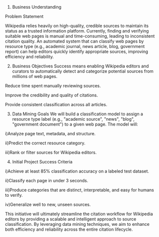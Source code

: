 1. Business Understanding

Problem Statement

Wikipedia relies heavily on high-quality, credible sources to maintain its status as a trusted information platform. Currently, finding and verifying suitable web pages is manual and time-consuming, leading to inconsistent citation quality. An automated system that can classify web pages by resource type (e.g., academic journal, news article, blog, government report) can help editors quickly identify appropriate sources, improving efficiency and reliability.

2. Business Objectives
Success means enabling Wikipedia editors and curators to automatically detect and categorize potential sources from millions of web pages.

Reduce time spent manually reviewing sources.

Improve the credibility and quality of citations.

Provide consistent classification across all articles.

3. Data Mining Goals
We will build a classification model to assign a resource type label (e.g., "academic source", "news", "blog", "government document") to a given web page.
The model will:

i)Analyze page text, metadata, and structure.

ii)Predict the correct resource category.

iii)Rank or filter sources for Wikipedia editors.

4. Initial Project Success Criteria

i)Achieve at least 85% classification accuracy on a labeled test dataset.

ii)Classify each page in under 3 seconds.

iii)Produce categories that are distinct, interpretable, and easy for humans to verify.

iv)Generalize well to new, unseen sources.

This initiative will ultimately streamline the citation workflow for Wikipedia editors by providing a scalable and intelligent approach to source classification. By leveraging data mining techniques, we aim to enhance both efficiency and reliability across the entire citation lifecycle.
